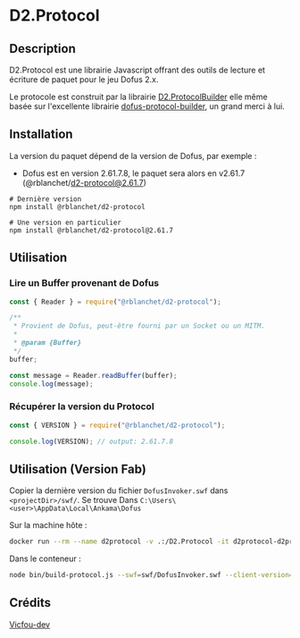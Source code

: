 # D2.Protocol

## Description

D2.Protocol est une librairie Javascript offrant des outils de lecture et écriture de paquet pour le jeu Dofus 2.x.

Le protocole est construit par la librairie [D2.ProtocolBuilder](https://github.com/RBlanchet/D2.ProtocolBuilder) elle même basée sur l'excellente librairie [dofus-protocol-builder](https://github.com/Vicfou-dev/dofus-protocol-builder), un grand merci à lui.

## Installation

La version du paquet dépend de la version de Dofus, par exemple :

- Dofus est en version 2.61.7.8, le paquet sera alors en v2.61.7 (@rblanchet/d2-protocol@2.61.7)

```shell
# Dernière version
npm install @rblanchet/d2-protocol

# Une version en particulier
npm install @rblanchet/d2-protocol@2.61.7
```

## Utilisation

### Lire un Buffer provenant de Dofus

```javascript
const { Reader } = require("@rblanchet/d2-protocol");

/**
 * Provient de Dofus, peut-être fourni par un Socket ou un MITM.
 *
 * @param {Buffer}
 */
buffer;

const message = Reader.readBuffer(buffer);
console.log(message);
```

### Récupérer la version du Protocol

```javascript
const { VERSION } = require("@rblanchet/d2-protocol");

console.log(VERSION); // output: 2.61.7.8
```

## Utilisation (Version Fab)

Copier la dernière version du fichier `DofusInvoker.swf` dans `<projectDir>/swf/`.
Se trouve Dans `C:\Users\<user>\AppData\Local\Ankama\Dofus`

Sur la machine hôte :

```sh
docker run --rm --name d2protocol -v .:/D2.Protocol -it d2protocol-d2protocol bash
```

Dans le conteneur :

```sh
node bin/build-protocol.js --swf=swf/DofusInvoker.swf --client-version=2.68.3.3
```

## Crédits

[Vicfou-dev](https://github.com/Vicfou-dev)
